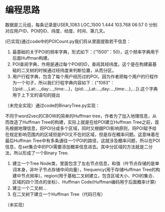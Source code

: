# 编程思路 #

数据是三元组，每条记录是USER_1083 LOC_1500 1.444 103.768 06:57 0 分别对应用户ID、POI的ID、纬度、经度、时间、第几天。

(已实现)通过code中的POICount.py我们将从里面提取若干信息：

1. 最基础的关于POI的频率字典，形式如下：{“1500”：50}，这个频率字典用于后面Huffman构建。
2. POI查阅字典，作用是通过每个POI的ID，查阅其经纬度。这个是在构建最基础的二叉树的时候通过经纬度来判断位置，从而分区。
3. 用户行程字典，包含了每个用户经历过的POI，因为作者把每个用户的行程作为一个句子，所以我们行程字典内容如下：{“1083”：[{pid:...,Lat:...,day:...,time:...}，{pid:...,Lat:...,day:...,time:...},...]}.这个字典用于上下文的语句的提出

（未完全实现）通过code的BinaryTree.py实现：

不同于word2vec的CBOW的简单的Huffman tree，作者为了加入地理信息，从而改造了Huffman Tree的构建，实际上就是在给POI建立Huffman Tree之前，首先根据地理信息，将POI分成多个区域，同时又根据POI影响原则，将POI赋予给在规定影响范围内的区域但是POI又不在的区域，但是存在概率问题。这意味着在最后Huffman Tree中有多条通往一个POI的路径，这就涉及概率问题，所以在POI信息，在set集合中的POI需要添加概率信息进去。其中分区域的方法就是二分法，所以形成了一个Binary Tree.

1. 建立一个Tree Node类，里面包含了左右节点信息，和值（叶节点存储的是单词本身，非叶子节点存储中间向量），frequency(用于存储Huffman Tree的构建中节点频率)，region(用于基础二叉树建立，包含区域大小、POI的集合、区域的四个顶点的坐标）、Huffman Code(Huffman编码用于后面概率计算)
2. 建立一个二叉树...
3. 在二叉树下建立一个Huffman Tree（代码已有）

（未实现）


